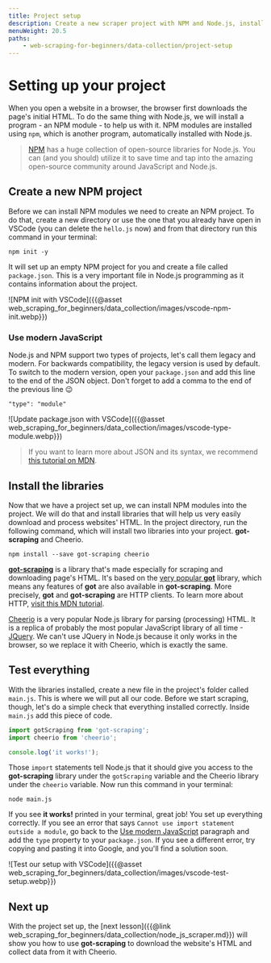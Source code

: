 ```yaml
---
title: Project setup
description: Create a new scraper project with NPM and Node.js, install libraries, and test that everything works correctly.
menuWeight: 20.5
paths:
    - web-scraping-for-beginners/data-collection/project-setup
---
```


# [](#setting-up) Setting up your project

When you open a website in a browser, the browser first downloads the page's initial HTML. To do the same thing with Node.js, we will install a program - an NPM module - to help us with it. NPM modules are installed using `npm`, which is another program, automatically installed with Node.js.

> <a href="https://www.npmjs.com/" target="_blank">NPM</a> has a huge collection of open-source libraries for Node.js. You can (and you should) utilize it to save time and tap into the amazing open-source community around JavaScript and Node.js.


## [](#create-project) Create a new NPM project

Before we can install NPM modules we need to create an NPM project. To do that, create a new directory or use the one that you already have open in VSCode (you can delete the `hello.js` now) and from that directory run this command in your terminal:

```shell
npm init -y
```

It will set up an empty NPM project for you and create a file called `package.json`. This is a very important file in Node.js programming as it contains information about the project.

![NPM init with VSCode]({{@asset web_scraping_for_beginners/data_collection/images/vscode-npm-init.webp}})

### [](#modern-javascript) Use modern JavaScript

Node.js and NPM support two types of projects, let's call them legacy and modern. For backwards compatibility, the legacy version is used by default. To switch to the modern version, open your `package.json` and add this line to the end of the JSON object. Don't forget to add a comma to the end of the previous line 😉

```text
"type": "module"
```

![Update package.json with VSCode]({{@asset web_scraping_for_beginners/data_collection/images/vscode-type-module.webp}})

> If you want to learn more about JSON and its syntax, we recommend <a href="https://developer.mozilla.org/en-US/docs/Learn/JavaScript/Objects/JSON" target="_blank">this tutorial on MDN</a>.

## [](#install-libraries) Install the libraries

Now that we have a project set up, we can install NPM modules into the project. We will do that and install libraries that will help us very easily download and process websites' HTML. In the project directory, run the following command, which will install two libraries into your project. **got-scraping** and Cheerio.

```shell
npm install --save got-scraping cheerio
```

<a href="https://github.com/apify/got-scraping" target="_blank">**got-scraping**</a> is a library that's made especially for scraping and downloading page's HTML. It's based on the <a href="https://github.com/sindresorhus/got" target="_blank">very popular **got**</a> library, which means any features of **got** are also available in **got-scraping**. More precisely, **got** and **got-scraping** are HTTP clients. To learn more about HTTP, <a href="https://developer.mozilla.org/en-US/docs/Web/HTTP/Basics_of_HTTP" target="_blank">visit this MDN tutorial</a>.

<a href="https://github.com/cheeriojs/cheerio" target="_blank">Cheerio</a> is a very popular Node.js library for parsing (processing) HTML. It is a replica of probably the most popular JavaScript library of all time -<a href="https://jquery.com/" target="_blank">JQuery</a>. We can't use JQuery in Node.js because it only works in the browser, so we replace it with Cheerio, which is exactly the same.

## [](#test) Test everything

With the libraries installed, create a new file in the project's folder called `main.js`. This is where we will put all our code. Before we start scraping, though, let's do a simple check that everything installed correctly. Inside `main.js` add this piece of code.

```js
import gotScraping from 'got-scraping';
import cheerio from 'cheerio';

console.log('it works!');
```

Those `import` statements tell Node.js that it should give you access to the **got-scraping** library under the `gotScraping` variable and the Cheerio library under the `cheerio` variable. Now run this command in your terminal:

```shell
node main.js
```

If you see **it works!** printed in your terminal, great job! You set up everything correctly. If you see an error that says `Cannot use import statement outside a module`, go back to the [Use modern JavaScript](#modern-javascript) paragraph and add the `type` property to your `package.json`. If you see a different error, try copying and pasting it into Google, and you'll find a solution soon.

![Test our setup with VSCode]({{@asset web_scraping_for_beginners/data_collection/images/vscode-test-setup.webp}})

## [](#next) Next up

With the project set up, the [next lesson]({{@link web_scraping_for_beginners/data_collection/node_js_scraper.md}}) will show you how to use **got-scraping** to download the website's HTML and collect data from it with Cheerio.
